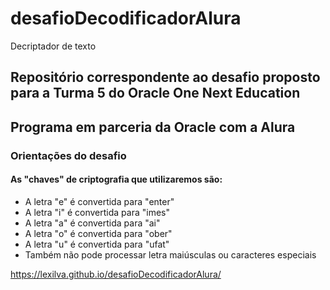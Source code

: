 # desafioDecodificadorAlura
Decriptador de texto
## Repositório correspondente ao desafio proposto para a Turma 5 do Oracle One Next Education
## Programa em parceria da Oracle com a Alura

### Orientações do desafio
#### As "chaves" de criptografia que utilizaremos são:
* A letra "e" é convertida para "enter"
* A letra "i" é convertida para "imes" 
* A letra "a" é convertida para "ai" 
* A letra "o" é convertida para "ober" 
* A letra "u" é convertida para "ufat" 
* Também não pode processar letra maiúsculas ou caracteres especiais

https://lexilva.github.io/desafioDecodificadorAlura/
